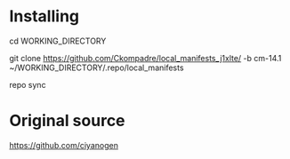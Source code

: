 # Installing

cd WORKING_DIRECTORY

git clone https://github.com/Ckompadre/local_manifests_j1xlte/ -b cm-14.1 ~/WORKING_DIRECTORY/.repo/local_manifests

repo sync

# Original source
https://github.com/ciyanogen

